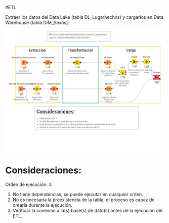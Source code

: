 #ETL

Extraer los datos del Data Lake (tabla DL_Lugarhechos) y cargarlos en Data Warehouse (tabla DIM_Sexos).

![diagramasgenero.png](https://github.com/Saren-Cased/lugar_Hechos/blob/7da71bc835bd2b6b64b895f19ea7d80725c156cf/DataWareHouse/ETL/etl_dim_sexos/etl_dim_sexos.png)

# Consideraciones:
Orden de ejecución: 3
1. No tiene dependencias, se puede ejecutar en cualquier orden.
2. No es necesaria la preexistencia de la tabla, el proceso es capaz de crearla durante la ejecución.
3. Verificar la conexión a la(s) base(s) de dato(s) antes de la ejecución del ETL.
